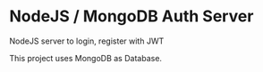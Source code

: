 # NodeJS / MongoDB Auth Server
 NodeJS server to login, register with JWT
 
 This project uses MongoDB as Database.
